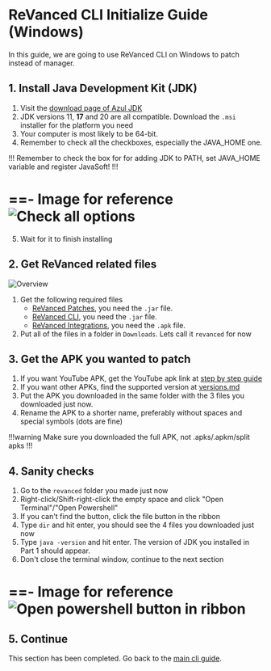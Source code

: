 # ReVanced CLI Initialize Guide (Windows)

In this guide, we are going to use ReVanced CLI on Windows to patch instead of manager.

## 1. Install Java Development Kit (JDK)

1. Visit the [download page of Azul JDK](https://www.azul.com/downloads/?package=jdk#zulu)
2. JDK versions 11, **17** and 20 are all compatible. Download the `.msi` installer for the platform you need
3. Your computer is most likely to be 64-bit.
4. Remember to check all the checkboxes, especially the JAVA_HOME one.

!!!
Remember to check the box for for adding JDK to PATH, set JAVA_HOME variable and register JavaSoft!
!!!

==- Image for reference
![Check all options](https://raw.githubusercontent.com/SodaWithoutSparkles/revanced-troubleshooting-guide/main/screenshots/502-jdk_install.png)
===

5. Wait for it to finish installing

## 2. Get ReVanced related files

![Overview](https://raw.githubusercontent.com/SodaWithoutSparkles/revanced-troubleshooting-guide/main/screenshots/501-cli-patch-embed.jpg)

1. Get the following required files
    - [ReVanced Patches](https://github.com/ReVanced/revanced-patches/releases/latest), you need the `.jar` file.
    - [ReVanced CLI](https://github.com/revanced/revanced-cli/releases/latest), you need the `.jar` file.
    - [ReVanced Integrations](https://github.com/revanced/revanced-integrations/releases/latest), you need the `.apk` file.
2. Put all of the files in a folder in `Downloads`. Lets call it `revanced` for now

## 3. Get the APK you wanted to patch

1. If you want YouTube APK, get the YouTube apk link at [step by step guide](https://sodawithoutsparkles.github.io/revanced-troubleshooting-guide/step-by-step/03-get-files/)
2. If you want other APKs, find the supported version at [versions.md](https://sodawithoutsparkles.github.io/revanced-troubleshooting-guide/05-versions/)
3. Put the APK you downloaded in the same folder with the 3 files you downloaded just now.
4. Rename the APK to a shorter name, preferably without spaces and special symbols (dots are fine)

!!!warning
Make sure you downloaded the full APK, not .apks/.apkm/split apks
!!!

## 4. Sanity checks

1. Go to the `revanced` folder you made just now
2. Right-click/Shift-right-click the empty space and click "Open Terminal"/"Open Powershell"
3. If you can't find the button, click the file button in the ribbon
4. Type `dir` and hit enter, you should see the 4 files you downloaded just now
5. Type `java -version` and hit enter. The version of JDK you installed in Part 1 should appear.
6. Don't close the terminal window, continue to the next section

==- Image for reference
![Open powershell button in ribbon](https://raw.githubusercontent.com/SodaWithoutSparkles/revanced-troubleshooting-guide/main/screenshots/500-open_pwsh.gif)
===

## 5. Continue

This section has been completed. Go back to the [main cli guide](/06-revanced-cli.md).
